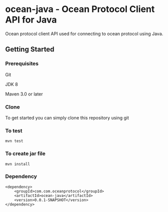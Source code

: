 # ocean-java - Ocean Protocol Client API for Java

Ocean protocol client API used for connecting to ocean protocol using Java.

## Getting Started

### Prerequisites

Git 

JDK 8

Maven 3.0 or later

### Clone
To get started you can simply clone this repository using git

### To test

```
mvn test
```
### To create jar file

```
mvn install

```
### Dependency
```
<dependency>
	<groupId>com.com.oceanprotocol</groupId>
	<artifactId>ocean-java</artifactId>
	<version>0.0.1-SNAPSHOT</version>
</dependency>

```
